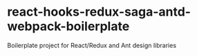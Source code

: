 # react-hooks-redux-saga-antd-webpack-boilerplate
Boilerplate project for React/Redux and Ant design libraries
